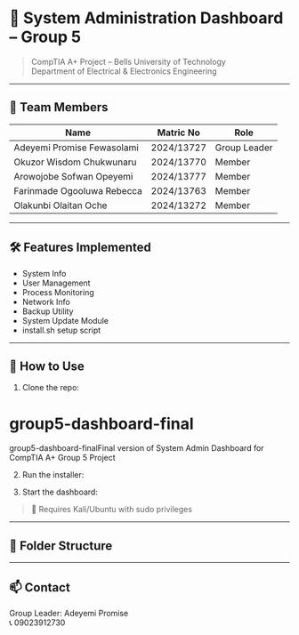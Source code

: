 # 🧰 System Administration Dashboard – Group 5

> CompTIA A+ Project – Bells University of Technology  
> Department of Electrical & Electronics Engineering

---

## 👥 Team Members

| Name                          | Matric No    | Role        |
|-------------------------------|--------------|-------------|
| Adeyemi Promise Fewasolami    | 2024/13727   | Group Leader |
| Okuzor Wisdom Chukwunaru      | 2024/13770   | Member       |
| Arowojobe Sofwan Opeyemi      | 2024/13777   | Member       |
| Farinmade Ogooluwa Rebecca    | 2024/13763   | Member       |
| Olakunbi Olaitan Oche         | 2024/13272   | Member       |

---

## 🛠️ Features Implemented

- System Info
- User Management
- Process Monitoring
- Network Info
- Backup Utility
- System Update Module
- install.sh setup script

---

## 🚀 How to Use

1. Clone the repo:
# group5-dashboard-final
group5-dashboard-finalFinal version of System Admin Dashboard for CompTIA A+ Group 5 Project

2. Run the installer:

3. Start the dashboard:

> 📌 Requires Kali/Ubuntu with sudo privileges

---

## 📁 Folder Structure

---

## 📫 Contact

Group Leader: Adeyemi Promise  
📞 09023912730

